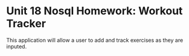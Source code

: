 # Unit 18 Nosql Homework: Workout Tracker
This application will allow a user to add and track exercises as they are inputed. 
